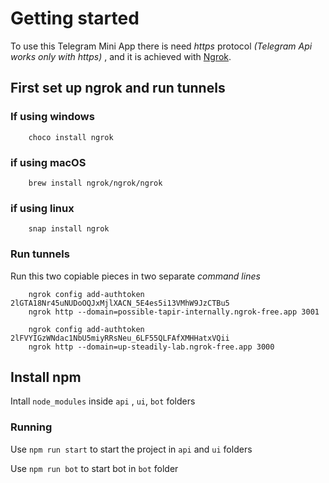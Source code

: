 # Getting started

To use this Telegram Mini App there is need _https_ protocol *(Telegram Api works only with _https_)*
, and it is achieved with [Ngrok](https://ngrok.com/).

## First set up ngrok and run tunnels
### If using windows
```choco install ngrok
    choco install ngrok
```
### if using macOS
```brew install ngrok/ngrok/ngrok
    brew install ngrok/ngrok/ngrok
```
### if using linux
```snap install ngrok
    snap install ngrok
```

### Run tunnels
Run this two copiable pieces in two separate _command lines_ 
```ngrok config add-authtoken 2lGTA18Nr45uNUDoOQJxMjlXACN_5E4es5i13VMhW9JzCTBu5\ngrok http --domain=possible-tapir-internally.ngrok-free.app 3001\n
    ngrok config add-authtoken 2lGTA18Nr45uNUDoOQJxMjlXACN_5E4es5i13VMhW9JzCTBu5
    ngrok http --domain=possible-tapir-internally.ngrok-free.app 3001
```

```ngrok config add-authtoken 2lFVYIGzWNdac1NbU5miyRRsNeu_6LF55QLFAfXMHHatxVQii\ngrok http --domain=up-steadily-lab.ngrok-free.app 3000\n
    ngrok config add-authtoken 2lFVYIGzWNdac1NbU5miyRRsNeu_6LF55QLFAfXMHHatxVQii
    ngrok http --domain=up-steadily-lab.ngrok-free.app 3000
```

## Install npm
Intall `node_modules` inside `api` , `ui`, `bot` folders

### Running
Use `npm run start` to start the project in `api` and `ui` folders

Use `npm run bot` to start bot in `bot` folder